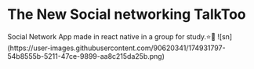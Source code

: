 <h1>The New Social networking TalkToo</h1>
Social Network App made in react native in a group for study.⭐🤖
![sn](https://user-images.githubusercontent.com/90620341/174931797-54b8555b-5211-47ce-9899-aa8c215da25b.png)
